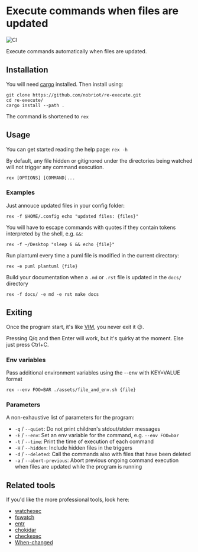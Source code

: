 # Execute commands when files are updated

![CI](https://github.com/nobriot/re-execute/actions/workflows/build.yml/badge.svg)

Execute commands automatically when files are updated.

## Installation 

You will need [cargo](https://doc.rust-lang.org/cargo/getting-started/installation.html)
installed. Then install using:

```console
git clone https://github.com/nobriot/re-execute.git
cd re-execute/
cargo install --path .
```

The command is shortened to `rex`

## Usage

You can get started reading the help page: `rex -h`

By default, any file hidden or gitignored under the directories being watched
will not trigger any command execution.

```console
rex [OPTIONS] [COMMAND]...
```

### Examples

Just annouce updated files in your config folder:

```console
rex -f $HOME/.config echo "updated files: {files}"
```

You will have to escape commands with quotes if they contain tokens interpreted
by the shell, e.g. `&&`:

```console
rex -f ~/Desktop "sleep 6 && echo {file}"
```

Run plantuml every time a puml file is modified in the current directory: 

```console
rex -e puml plantuml {file}
```

Build your documentation when a `.md` or `.rst` file is updated in the `docs/` directory

```console
rex -f docs/ -e md -e rst make docs
```

## Exiting

Once the program start, it's like [VIM](https://www.vim.org/), you never exit it 😉.

Pressing Q/q and then Enter will work, but it's quirky at the moment.
Else just press Ctrl+C.

### Env variables

Pass additional environment variables using the --env with KEY=VALUE format

```console
rex --env FOO=BAR ./assets/file_and_env.sh {file}
```

### Parameters

A non-exhaustive list of parameters for the program:

* `-q` / `--quiet`:   Do not print children's stdout/stderr messages
* `-E` / `--env`:   Set an env variable for the command, e.g. `--env FOO=bar`
* `-t` / `--time`:    Print the time of execution of each command
* `-H` / `--hidden`: Include hidden files in the triggers
* `-d` / `--deleted`: Call the commands also with files that have been deleted
* `-a` / `--abort-previous`: Abort previous ongoing command execution when files are updated while the program is running

## Related tools

If you'd like the more professional tools, look here:

* [watchexec](https://github.com/watchexec/watchexec)
* [fswatch](https://github.com/emcrisostomo/fswatch)
* [entr](https://github.com/eradman/entr)
* [chokidar](https://github.com/open-cli-tools/chokidar-cli)
* [checkexec](https://github.com/kurtbuilds/checkexec)
* [When-changed](https://github.com/joh/when-changed)
